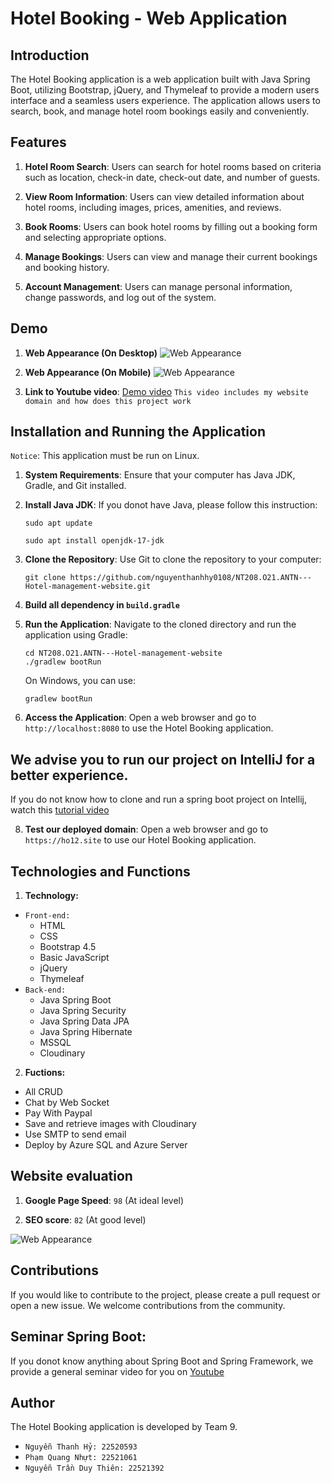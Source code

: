 # Hotel Booking - Web Application

## Introduction

The Hotel Booking application is a web application built with Java Spring Boot, utilizing Bootstrap, jQuery, and Thymeleaf to provide a modern users interface and a seamless users experience. The application allows users to search, book, and manage hotel room bookings easily and conveniently.

## Features

1. **Hotel Room Search**: Users can search for hotel rooms based on criteria such as location, check-in date, check-out date, and number of guests.

2. **View Room Information**: Users can view detailed information about hotel rooms, including images, prices, amenities, and reviews.

3. **Book Rooms**: Users can book hotel rooms by filling out a booking form and selecting appropriate options.

4. **Manage Bookings**: Users can view and manage their current bookings and booking history.

5. **Account Management**: Users can manage personal information, change passwords, and log out of the system.

## Demo
1. **Web Appearance (On Desktop)**
   ![Web Appearance](https://raw.githubusercontent.com/nguyenthanhhy0108/NT208.O21.ANTN---Hotel-management-website/main/Github_Image/img.png)
   
3. **Web Appearance (On Mobile)**
![Web Appearance](https://github.com/nguyenthanhhy0108/NT208.O21.ANTN---Hotel-management-website/blob/main/Github_Image/mobile.png?raw=true)

5. **Link to Youtube video**: [Demo video](https://www.youtube.com/watch?v=HkZits2oE8g) `This video includes my website domain and how does this project work`

## Installation and Running the Application

`Notice`: This application must be run on Linux.

1. **System Requirements**: Ensure that your computer has Java JDK, Gradle, and Git installed.

2. **Install Java JDK**: If you donot have Java, please follow this instruction:
   ```
   sudo apt update
   ```
   ```
   sudo apt install openjdk-17-jdk
   ```

4. **Clone the Repository**: Use Git to clone the repository to your computer:

    ```
    git clone https://github.com/nguyenthanhhy0108/NT208.O21.ANTN---Hotel-management-website.git
    ```
5. **Build all dependency in `build.gradle`**

6. **Run the Application**: Navigate to the cloned directory and run the application using Gradle:

    ```
    cd NT208.O21.ANTN---Hotel-management-website
    ./gradlew bootRun
    ```

   On Windows, you can use:

    ```
    gradlew bootRun
    ```

7. **Access the Application**: Open a web browser and go to `http://localhost:8080` to use the Hotel Booking application.

## We advise you to run our project on IntelliJ for a better experience.

If you do not know how to clone and run a spring boot project on Intellij, watch this [tutorial video](https://www.youtube.com/watch?v=ZqxVJ9gEKo0&t=161s)

8. **Test our deployed domain**: Open a web browser and go to `https://ho12.site` to use our Hotel Booking application.


## Technologies and Functions
1. **Technology:**
- `Front-end:` 
    + HTML
    + CSS
    + Bootstrap 4.5
    + Basic JavaScript
    + jQuery
    + Thymeleaf
- `Back-end:`
    + Java Spring Boot
    + Java Spring Security
    + Java Spring Data JPA
    + Java Spring Hibernate
    + MSSQL
    + Cloudinary


2. **Fuctions:**
- All CRUD
- Chat by Web Socket
- Pay With Paypal
- Save and retrieve images with Cloudinary
- Use SMTP to send email
- Deploy by Azure SQL and Azure Server

## Website evaluation

1. **Google Page Speed**: `98` (At ideal level)

2. **SEO score**: `82` (At good level)

![Web Appearance](https://github.com/nguyenthanhhy0108/NT208.O21.ANTN---Hotel-management-website/blob/main/Github_Image/GoogleEvaluation.png?raw=true)

## Contributions

If you would like to contribute to the project, please create a pull request or open a new issue. We welcome contributions from the community.

## Seminar Spring Boot:

If you donot know anything about Spring Boot and Spring Framework, we provide a general seminar video for you on [Youtube](https://www.youtube.com/watch?v=sgzULK-oOxU)

## Author

The Hotel Booking application is developed by Team 9.
- `Nguyễn Thanh Hỷ: 22520593`
- `Phạm Quang Nhựt: 22521061`
- `Nguyễn Trần Duy Thiên: 22521392`

  
